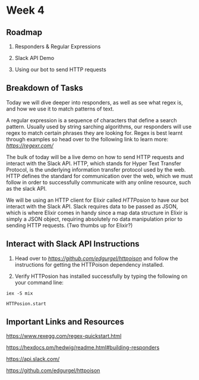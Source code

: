 Week 4
======

## Roadmap

1. Responders & Regular Expressions

2. Slack API Demo

3. Using our bot to send HTTP requests

## Breakdown of Tasks

Today we will dive deeper into responders, as well as see what regex is, and how we use it to match patterns of text.

A regular expression is a sequence of characters that define a search pattern. Usually used by string sarching algorithms, our responders will use regex to match certain phrases they are looking for. Regex is best learnt through examples so head over to the following link to learn more: *https://regexr.com/* 

The bulk of today will be a live demo on how to send HTTP requests and interact with the Slack API. HTTP, which stands for Hyper Text Transfer Protocol, is the underlying information transfer protocol used by the web. HTTP defines the standard for communication over the web, which we must follow in order to successfully communicate with any online resource, such as the slack API.

We will be using an HTTP client for Elixir called *HTTPosion* to have our bot interact with the Slack API. Slack requires data to be passed as JSON, which is where Elixir comes in handy since a map data structure in Elixir is simply a JSON object, requiring absolutely no data manipulation prior to sending HTTP requests. (Two thumbs up for Elixir?)

## Interact with Slack API Instructions

1. Head over to *https://github.com/edgurgel/httpoison* and follow the instructions for getting the HTTPoison dependency installed. 

2. Verify HTTPosion has installed successfully by typing the following on your command line:

```
iex -S mix

HTTPosion.start
```

## Important Links and Resources

https://www.rexegg.com/regex-quickstart.html

https://hexdocs.pm/hedwig/readme.html#building-responders

https://api.slack.com/

https://github.com/edgurgel/httpoison






